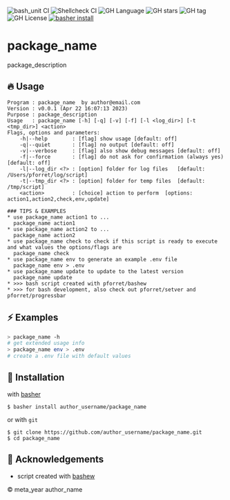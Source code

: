 ![bash_unit CI](https://github.com/author_username/package_name/workflows/bash_unit%20CI/badge.svg)
![Shellcheck CI](https://github.com/author_username/package_name/workflows/Shellcheck%20CI/badge.svg)
![GH Language](https://img.shields.io/github/languages/top/author_username/package_name)
![GH stars](https://img.shields.io/github/stars/author_username/package_name)
![GH tag](https://img.shields.io/github/v/tag/author_username/package_name)
![GH License](https://img.shields.io/github/license/author_username/package_name)
[![basher install](https://img.shields.io/badge/basher-install-white?logo=gnu-bash&style=flat)](https://www.basher.it/package/)

# package_name

package_description

## 🔥 Usage

```
Program : package_name  by author@email.com
Version : v0.0.1 (Apr 22 16:07:13 2023)
Purpose : package_description
Usage   : package_name [-h] [-q] [-v] [-f] [-l <log_dir>] [-t <tmp_dir>] <action>
Flags, options and parameters:
    -h|--help        : [flag] show usage [default: off]
    -q|--quiet       : [flag] no output [default: off]
    -v|--verbose     : [flag] also show debug messages [default: off]
    -f|--force       : [flag] do not ask for confirmation (always yes) [default: off]
    -l|--log_dir <?> : [option] folder for log files   [default: /Users/pforret/log/script]
    -t|--tmp_dir <?> : [option] folder for temp files  [default: /tmp/script]
    <action>         : [choice] action to perform  [options: action1,action2,check,env,update]
                                  
### TIPS & EXAMPLES
* use package_name action1 to ...
  package_name action1
* use package_name action2 to ...
  package_name action2
* use package_name check to check if this script is ready to execute and what values the options/flags are
  package_name check
* use package_name env to generate an example .env file
  package_name env > .env
* use package_name update to update to the latest version
  package_name update
* >>> bash script created with pforret/bashew
* >>> for bash development, also check out pforret/setver and pforret/progressbar
```

## ⚡️ Examples

```bash
> package_name -h 
# get extended usage info
> package_name env > .env
# create a .env file with default values
```

## 🚀 Installation

with [basher](https://github.com/basherpm/basher)

	$ basher install author_username/package_name

or with `git`

	$ git clone https://github.com/author_username/package_name.git
	$ cd package_name

## 📝 Acknowledgements

* script created with [bashew](https://github.com/pforret/bashew)

&copy; meta_year author_name